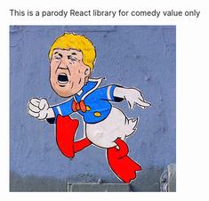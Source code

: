 This is a parody React library for comedy value only

![alt text](https://raw.githubusercontent.com/jolyonruss/donaldux/master/the-donald.jpg "Donaldux")